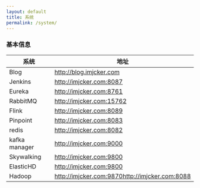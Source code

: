 ```yaml
---
layout: default
title: 系统
permalink: /system/
---
```


### 基本信息

|               系统               |                             地址                                 |
| ------------------------------- | ------------------------------------------------------------ |
| Blog                  | <http://blog.imjcker.com>                                                  |
| Jenkins               | <http://imjcker.com:8087>                                                   |
| Eureka                | <http://imjcker.com:8761>                                               |
| RabbitMQ              | <http://imjcker.com:15762> |
| Flink                 | <http://imjcker.com:8089>                |
| Pinpoint              | <http://imjcker.com:8083>                                      |
| redis                 | <http://imjcker.com:8082>                        |
| kafka manager         | <http://imjcker.com:9000>                          |
| Skywalking | <http://imjcker.com:9800> |
| ElasticHD | http://imjcker.com:9800 |
| Hadoop | <http://imjcker.com:9870><http://imjcker.com:8088> |

